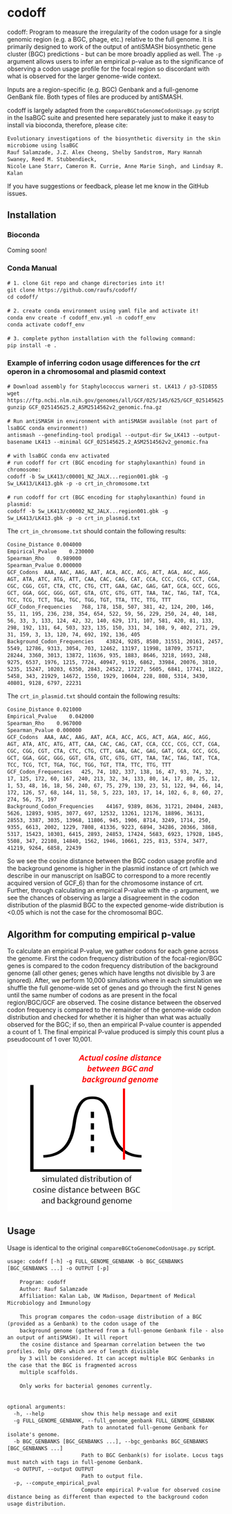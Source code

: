 # codoff
codoff: Program to measure the irregularity of the codon usage for a single genomic region (e.g. a BGC, phage, etc.) relative to the full genome. It is primarily designed to work of the output of antiSMASH biosynthetic gene cluster (BGC) predictions - but can be more broadly applied as well. The `-p` argument allows users to infer an empirical p-value as to the significance of observing a codon usage profile for the focal region so discordant with what is observed for the larger genome-wide context.

Inputs are a region-specific (e.g. BGC) Genbank and a full-genome GenBank file. Both types of files are produced by antiSMASH.

codoff is largely adapted from the `compareBGCtoGenomeCodonUsage.py` script in the lsaBGC suite and presented here separately just to make it easy to install via bioconda, therefore, please cite:

```
Evolutionary investigations of the biosynthetic diversity in the skin microbiome using lsaBGC
Rauf Salamzade, J.Z. Alex Cheong, Shelby Sandstrom, Mary Hannah Swaney, Reed M. Stubbendieck,
Nicole Lane Starr, Cameron R. Currie, Anne Marie Singh, and Lindsay R. Kalan
```

If you have suggestions or feedback, please let me know in the GitHub issues.

## Installation

### Bioconda

Coming soon!

### Conda Manual

```
# 1. clone Git repo and change directories into it!
git clone https://github.com/raufs/codoff/
cd codoff/

# 2. create conda environment using yaml file and activate it!
conda env create -f codoff_env.yml -n codoff_env
conda activate codoff_env

# 3. complete python installation with the following command:
pip install -e .
```

### Example of inferring codon usage differences for the *crt* operon in a chromosomal and plasmid context

```
# Download assembly for Staphylococcus warneri st. LK413 / p3-SID855
wget https://ftp.ncbi.nlm.nih.gov/genomes/all/GCF/025/145/625/GCF_025145625.2_ASM2514562v2/GCF_025145625.2_ASM2514562v2_genomic.fna.gz
gunzip GCF_025145625.2_ASM2514562v2_genomic.fna.gz

# Run antiSMASH in environment with antiSMASH available (not part of lsaBGC conda environment!)
antismash --genefinding-tool prodigal --output-dir Sw_LK413 --output-basename LK413 --minimal GCF_025145625.2_ASM2514562v2_genomic.fna

# with lsaBGC conda env activated
# run codoff for crt (BGC encoding for staphyloxanthin) found in chromosome:
codoff -b Sw_LK413/c00001_NZ_JALX...region001.gbk -g Sw_LK413/LK413.gbk -p -o crt_in_chromosome.txt

# run codoff for crt (BGC encoding for staphyloxanthin) found in plasmid:
codoff -b Sw_LK413/c00002_NZ_JALX...region001.gbk -g Sw_LK413/LK413.gbk -p -o crt_in_plasmid.txt
```

The `crt_in_chromsome.txt` should contain the following results:

```
Cosine_Distance	0.004000
Empirical_Pvalue	0.230000
Spearman_Rho	0.989000
Spearman_Pvalue	0.000000
GCF_Codons	AAA, AAC, AAG, AAT, ACA, ACC, ACG, ACT, AGA, AGC, AGG, AGT, ATA, ATC, ATG, ATT, CAA, CAC, CAG, CAT, CCA, CCC, CCG, CCT, CGA, CGC, CGG, CGT, CTA, CTC, CTG, CTT, GAA, GAC, GAG, GAT, GCA, GCC, GCG, GCT, GGA, GGC, GGG, GGT, GTA, GTC, GTG, GTT, TAA, TAC, TAG, TAT, TCA, TCC, TCG, TCT, TGA, TGC, TGG, TGT, TTA, TTC, TTG, TTT
GCF_Codon_Frequencies	768, 178, 158, 507, 381, 42, 124, 200, 146, 55, 11, 195, 236, 238, 354, 654, 522, 59, 56, 229, 250, 24, 40, 148, 56, 33, 3, 133, 124, 42, 32, 140, 629, 171, 107, 581, 420, 81, 133, 298, 192, 131, 64, 503, 323, 135, 150, 331, 34, 108, 9, 402, 271, 29, 31, 159, 3, 13, 120, 74, 692, 192, 136, 405
Background_Codon_Frequencies	43824, 9285, 8580, 31551, 20161, 2457, 5549, 12786, 9313, 3054, 703, 12462, 13197, 11998, 18709, 35717, 28244, 3360, 3013, 13872, 11636, 935, 1883, 8646, 3218, 1693, 248, 9275, 6537, 1976, 1215, 7724, 40947, 9119, 6862, 33984, 20076, 3810, 5235, 15247, 10203, 6350, 2843, 24522, 17227, 5605, 6841, 17741, 1822, 5458, 343, 21929, 14672, 1550, 1929, 10604, 228, 808, 5314, 3430, 40801, 9128, 6797, 22231
```

The `crt_in_plasmid.txt` should contain the following results:

```
Cosine_Distance	0.021000
Empirical_Pvalue	0.042000
Spearman_Rho	0.967000
Spearman_Pvalue	0.000000
GCF_Codons	AAA, AAC, AAG, AAT, ACA, ACC, ACG, ACT, AGA, AGC, AGG, AGT, ATA, ATC, ATG, ATT, CAA, CAC, CAG, CAT, CCA, CCC, CCG, CCT, CGA, CGC, CGG, CGT, CTA, CTC, CTG, CTT, GAA, GAC, GAG, GAT, GCA, GCC, GCG, GCT, GGA, GGC, GGG, GGT, GTA, GTC, GTG, GTT, TAA, TAC, TAG, TAT, TCA, TCC, TCG, TCT, TGA, TGC, TGG, TGT, TTA, TTC, TTG, TTT
GCF_Codon_Frequencies	425, 74, 102, 337, 138, 16, 47, 93, 74, 32, 17, 125, 172, 60, 167, 240, 213, 32, 34, 133, 80, 14, 17, 80, 25, 12, 1, 53, 48, 16, 18, 56, 240, 67, 75, 279, 130, 23, 51, 122, 94, 66, 14, 172, 126, 57, 68, 144, 11, 58, 5, 223, 103, 17, 14, 102, 6, 8, 60, 27, 274, 56, 75, 197
Background_Codon_Frequencies	44167, 9389, 8636, 31721, 20404, 2483, 5626, 12893, 9385, 3077, 697, 12532, 13261, 12176, 18896, 36131, 28553, 3387, 3035, 13968, 11806, 945, 1906, 8714, 3249, 1714, 250, 9355, 6613, 2002, 1229, 7808, 41336, 9223, 6894, 34286, 20366, 3868, 5317, 15423, 10301, 6415, 2893, 24853, 17424, 5683, 6923, 17928, 1845, 5508, 347, 22108, 14840, 1562, 1946, 10661, 225, 813, 5374, 3477, 41219, 9264, 6858, 22439
```

So we see the cosine distance between the BGC codon usage profile and the background genome is higher in the plasmid instance of crt (which we describe in our manuscript on lsaBGC to correspond to a more recently acquired version of GCF_6) than for the chromosome instance of crt. Further, through calculating an empirical P-value with the -p argument, we see the chances of observing as large a disagreement in the codon distribution of the plasmid BGC to the expected genome-wide distribution is <0.05 which is not the case for the chromosomal BGC.

## Algorithm for computing empirical p-value

To calculate an empirical P-value, we gather codons for each gene across the genome. First the codon frequency distribution of the focal-region/BGC genes is compared to the codon frequency distribution of the background genome (all other genes; genes which have lengths not divisible by 3 are ignored). After, we perform 10,000 simulations where in each simulation we shuffle the full genome-wide set of genes and go through the first N genes until the same number of codons as are present in the focal region/BGC/GCF are observed. The cosine distance between the observed codon frequency is compared to the remainder of the genome-wide codon distribution and checked for whether it is higher than what was actually observed for the BGC; if so, then an empirical P-value counter is appended a count of 1. The final empirical P-value produced is simply this count plus a pseudocount of 1 over 10,001.

![figure](https://github.com/Kalan-Lab/codoff/blob/main/codoff_empirical_pvalue_image.png?raw=true)

## Usage 

Usage is identical to the original `compareBGCtoGenomeCodonUsage.py` script. 

```
usage: codoff [-h] -g FULL_GENOME_GENBANK -b BGC_GENBANKS [BGC_GENBANKS ...] -o OUTPUT [-p]

	Program: codoff
	Author: Rauf Salamzade
	Affiliation: Kalan Lab, UW Madison, Department of Medical Microbiology and Immunology
		
	This program compares the codon-usage distribution of a BGC (provided as a Genbank) to the codon usage of the 
	background genome (gathered from a full-genome Genbank file - also an output of antiSMASH). It will report
	the cosine distance and Spearman correlation between the two profiles. Only ORFs which are of length divisible 
	by 3 will be considered. It can accept multiple BGC Genbanks in the case that the BGC is fragmented across 
	multiple scaffolds.
	
	Only works for bacterial genomes currently.
	

optional arguments:
  -h, --help            show this help message and exit
  -g FULL_GENOME_GENBANK, --full_genome_genbank FULL_GENOME_GENBANK
                        Path to annotated full-genome Genbank for isolate's genome.
  -b BGC_GENBANKS [BGC_GENBANKS ...], --bgc_genbanks BGC_GENBANKS [BGC_GENBANKS ...]
                        Path to BGC Genbank(s) for isolate. Locus tags must match with tags in full-genome Genbank.
  -o OUTPUT, --output OUTPUT
                        Path to output file.
  -p, --compute_empirical_pval
                        Compute empirical P-value for observed cosine distance being as different than expected to the background codon usage distribution.
```
